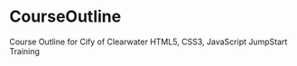CourseOutline
=============

Course Outline for Cify of Clearwater HTML5, CSS3, JavaScript JumpStart Training
